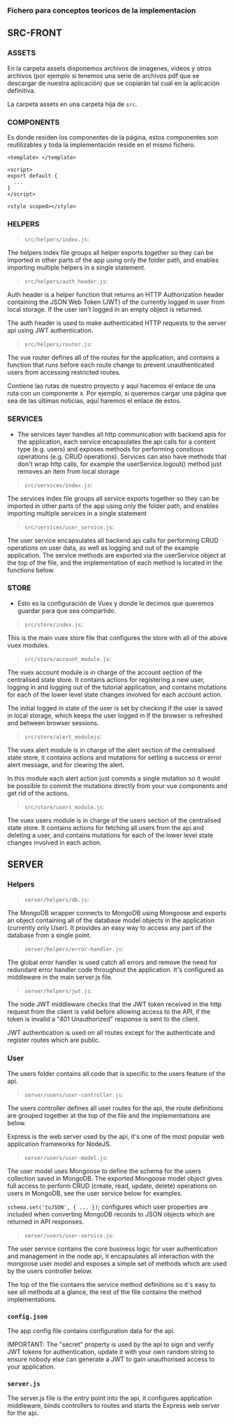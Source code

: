 ### Fichero para conceptos teoricos de la implementacion

## SRC-FRONT

### ASSETS

En la carpeta assets disponemos archivos de imagenes, videos y otros archivos (por ejemplo si tenemos una serie de archivos pdf que se descargar de nuestra aplicación) que se copiarán tal cual en la aplicación definitiva.

La carpeta assets en una carpeta hija de `src`.

### COMPONENTS

Es donde residen los componentes de la página, estos componentes son reutilizables y toda la implementación reside en el mismo fichero.

```vue
<template> </template>

<script>
export default {
  ...
}
</script>

<style scoped></style>
```

### HELPERS

> `src/helpers/index.js`:

The helpers index file groups all helper exports together so they can be imported in other parts of the app using only the folder path, and enables importing multiple helpers in a single statement.

> `src/helpers/auth_header.js`:

Auth header is a helper function that returns an HTTP Authorization header containing the JSON Web Token (JWT) of the currently logged in user from local storage. If the user isn't logged in an empty object is returned.

The auth header is used to make authenticated HTTP requests to the server api using JWT authentication.

> `src/helpers/router.js`:

The vue router defines all of the routes for the application, and contains a function that runs before each route change to prevent unauthenticated users from accessing restricted routes.

Contiene las rutas de nuestro proyecto y aquí hacemos el enlace de una ruta con un componente x. Por ejemplo, si queremos cargar una página que sea de las últimas noticias, aquí haremos el enlace de estos.

### SERVICES

-   The services layer handles all http communication with backend apis for the application, each service encapsulates the api calls for a content type (e.g. users) and exposes methods for performing constious operations (e.g. CRUD operations). Services can also have methods that don't wrap http calls, for example the userService.logout() method just removes an item from local storage

> `src/services/index.js`:

The services index file groups all service exports together so they can be imported in other parts of the app using only the folder path, and enables importing multiple services in a single statement

> `src/services/user_service.js`:

The user service encapsulates all backend api calls for performing CRUD operations on user data, as well as logging and out of the example application. The service methods are exported via the userService object at the top of the file, and the implementation of each method is located in the functions below.

### STORE

-   Esto es la configuración de Vuex y donde le decimos que queremos guardar para que sea compartido.

> `src/store/index.js`:

This is the main vuex store file that configures the store with all of the above vuex modules.

> `src/store/account_module.js`:

The vuex account module is in charge of the account section of the centralised state store. It contains actions for registering a new user, logging in and logging out of the tutorial application, and contains mutations for each of the lower level state changes involved for each account action.

The initial logged in state of the user is set by checking if the user is saved in local storage, which keeps the user logged in if the browser is refreshed and between browser sessions.

> `src/store/alert_modulejs`:

The vuex alert module is in charge of the alert section of the centralised state store, it contains actions and mutations for setting a success or error alert message, and for clearing the alert.

In this module each alert action just commits a single mutation so it would be possible to commit the mutations directly from your vue components and get rid of the actions.

> `src/store/users_module.js`:

The vuex users module is in charge of the users section of the centralised state store. It contains actions for fetching all users from the api and deleting a user, and contains mutations for each of the lower level state changes involved in each action.

## SERVER

### Helpers

> `server/helpers/db.js`:

The MongoDB wrapper connects to MongoDB using Mongoose and exports an object containing all of the database model objects in the application (currently only User). It provides an easy way to access any part of the database from a single point.

> `server/helpers/error-handler.js`:

The global error handler is used catch all errors and remove the need for redundant error handler code throughout the application. It's configured as middleware in the main server.js file.

> `server/helpers/jwt.js`:

The node JWT middleware checks that the JWT token received in the http request from the client is valid before allowing access to the API, if the token is invalid a "401 Unauthorized" response is sent to the client.

JWT authentication is used on all routes except for the authenticate and register routes which are public.

### User

The users folder contains all code that is specific to the users feature of the api.

> `server/users/user-controller.js`:

The users controller defines all user routes for the api, the route definitions are grouped together at the top of the file and the implementations are below.

Express is the web server used by the api, it's one of the most popular web application frameworks for NodeJS.

> `server/users/user-model.js`:

The user model uses Mongoose to define the schema for the users collection saved in MongoDB. The exported Mongoose model object gives full access to perform CRUD (create, read, update, delete) operations on users in MongoDB, see the user service below for examples.

`schema.set('toJSON', { ... })`; configures which user properties are included when converting MongoDB records to JSON objects which are returned in API responses.

> `server/users/user-service.js`:

The user service contains the core business logic for user authentication and management in the node api, it encapsulates all interaction with the mongoose user model and exposes a simple set of methods which are used by the users controller below.

The top of the file contains the service method definitions so it's easy to see all methods at a glance, the rest of the file contains the method implementations.

### `config.json`

The app config file contains configuration data for the api.

IMPORTANT: The "secret" property is used by the api to sign and verify JWT tokens for authentication, update it with your own random string to ensure nobody else can generate a JWT to gain unauthorised access to your application.

### `server.js`

The server.js file is the entry point into the api, it configures application middleware, binds controllers to routes and starts the Express web server for the api.
